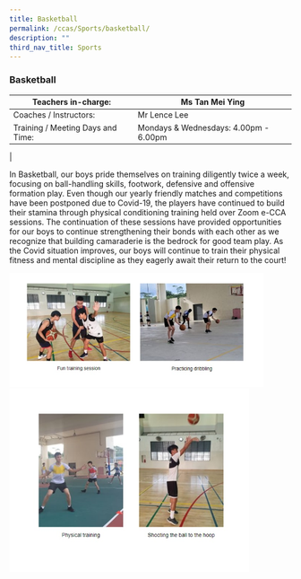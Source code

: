 ```yaml
---
title: Basketball
permalink: /ccas/Sports/basketball/
description: ""
third_nav_title: Sports
---
```

### Basketball

| Teachers in-charge: | Ms Tan Mei Ying |
|---|---|
| Coaches / Instructors: | Mr Lence Lee |
| Training / Meeting Days and Time: | Mondays & Wednesdays: 4.00pm - 6.00pm |
|

In Basketball, our boys pride themselves on training diligently twice a week, focusing on ball-handling skills, footwork, defensive and offensive formation play. Even though our yearly friendly matches and competitions have been postponed due to Covid-19, the players have continued to build their stamina through physical conditioning training held over Zoom e-CCA sessions. The continuation of these sessions have provided opportunities for our boys to continue strengthening their bonds with each other as we recognize that building camaraderie is the bedrock for good team play. As the Covid situation improves, our boys will continue to train their physical fitness and mental discipline as they eagerly await their return to the court!

<img src="/images/bball%201.jpg" 
     style="width:90%">
<img src="/images/bball%202.jpg" 
     style="width:85%">